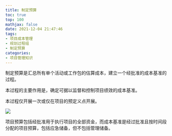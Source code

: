 ```yaml
---
title: 制定预算
toc: true
top: 100
mathjax: false
date: 2021-12-04 21:47:46
tags:
- 项目成本管理
- 规划过程组
- 制定预算
categories:
- 项目管理知识
---
```

制定预算是汇总所有单个活动或工作包的估算成本，建立一个经批准的成本基准的过程。

本过程的主要作用是，确定可据以监督和控制项目绩效的成本基准。

本过程仅开展一次或仅在项目的预定义点开展。  

<img src="https://ddabb.github.io/photos/pmpimages/数据流向图/7.3制定预算.png"/>

项目预算包括经批准用于执行项目的全部资金，而成本基准是经过批准且按时间段分配的项目预算，包括应急储备，但不包括管理储备。

